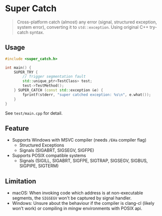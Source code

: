 # Super Catch

> Cross-platform catch (almost) any error (signal, structured exception, system error), converting it to `std::exception`. Using original C++ try-catch syntax.

## Usage

```c++
#include <super_catch.h>

int main() {
    SUPER_TRY {
        // Trigger segmentation fault
        std::unique_ptr<TestClass> test;
        test->TestMethod();
    } SUPER_CATCH (const std::exception &e) {
        fprintf(stderr, "super catched exception: %s\n", e.what());
    }
}
```

See `test/main.cpp` for detail.

## Feature

- Supports Windows with MSVC compiler (needs `/EHa` compiler flag)
  - Structured Exceptions
  - Signals (SIGABRT, SIGSEGV, SIGFPE)
- Supports POSIX compatible systems
  - Signals (SIGILL, SIGABRT, SIGFPE, SIGTRAP, SIGSEGV, SIGBUS, SIGPIPE, SIGTERM)

## Limitation

- macOS: When invoking code which address is at non-executable segments, the `SIGSEGV` won't be captured by signal handler.
- Windows: Unsure about the behaviour if the compiler is clang-cl (likely won't work) or compiling in mingw environments with POSIX api.
